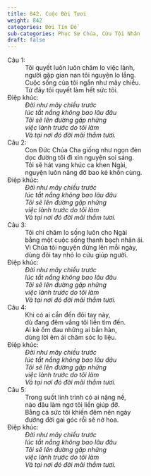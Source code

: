 ```yaml
---
title: 842. Cuộc Đời Tươi
weight: 842
categories: Đời Tín Đồ
sub-categories: Phục Sự Chúa, Cứu Tội Nhân
draft: false
---
```

<dl><dt>Câu 1:</dt><dd data-verse="1">Tôi quyết luôn luôn chăm lo việc lành, <br/>người gặp gian nan tôi nguyện lo lắng. <br/>Cuộc sống của tôi ngắn như mây chiều. <br/>Từ đây tôi quyết làm hết sức tôi. </dd><dt>Điệp khúc:</dt><dd data-chorus="1"><em>Đời như mây chiều trước <br/>lúc tắt nắng không bao lâu đâu <br/>Tôi sẽ lên đường gặp những <br/>việc lành trước do tôi làm <br/>Và tại nơi đó đời mãi thắm tươi. </em></dd><dt>Câu 2:</dt><dd data-verse="2">Con Đức Chúa Cha giống như ngọn đèn <br/>dọc đường tôi đi xin nguyện soi sáng. <br/>Tôi sẽ hát vang khúc ca khen Ngài, <br/>nguyện luôn nâng đỡ bao kẻ khốn cùng. </dd><dt>Điệp khúc:</dt><dd data-chorus="1"><em>Đời như mây chiều trước <br/>lúc tắt nắng không bao lâu đâu <br/>Tôi sẽ lên đường gặp những <br/>việc lành trước do tôi làm <br/>Và tại nơi đó đời mãi thắm tươi. </em></dd><dt>Câu 3:</dt><dd data-verse="3">Tôi chỉ chăm lo sống luôn cho Ngài <br/>bằng một cuộc sống thanh bạch nhân ái. <br/>Vì Chúa tôi nguyện đứng lên mỗi ngày, <br/>dùng đôi tay nhỏ lo cứu giúp người. </dd><dt>Điệp khúc:</dt><dd data-chorus="1"><em>Đời như mây chiều trước <br/>lúc tắt nắng không bao lâu đâu <br/>Tôi sẽ lên đường gặp những <br/>việc lành trước do tôi làm <br/>Và tại nơi đó đời mãi thắm tươi. </em></dd><dt>Câu 4:</dt><dd data-verse="4">Khi có ai cần đến đôi tay này, <br/>dù đang đêm vắng tôi liền tìm đến. <br/>Ai kẻ ốm đau những ai bần hàn, <br/>dùng lời êm ái chăm sóc lo liệu. </dd><dt>Điệp khúc:</dt><dd data-chorus="1"><em>Đời như mây chiều trước <br/>lúc tắt nắng không bao lâu đâu <br/>Tôi sẽ lên đường gặp những <br/>việc lành trước do tôi làm <br/>Và tại nơi đó đời mãi thắm tươi. </em></dd><dt>Câu 5:</dt><dd data-verse="5">Trong suốt linh trình có ai nặng nề, <br/>nào đâu làm ngơ tôi liền giúp đỡ. <br/>Bằng cả sức tôi khiến đêm nên ngày <br/>đường đời gai góc rồi sẽ nở hoa. </dd><dt>Điệp khúc:</dt><dd data-chorus="1"><em>Đời như mây chiều trước <br/>lúc tắt nắng không bao lâu đâu <br/>Tôi sẽ lên đường gặp những <br/>việc lành trước do tôi làm <br/>Và tại nơi đó đời mãi thắm tươi. </em></dd></dl>